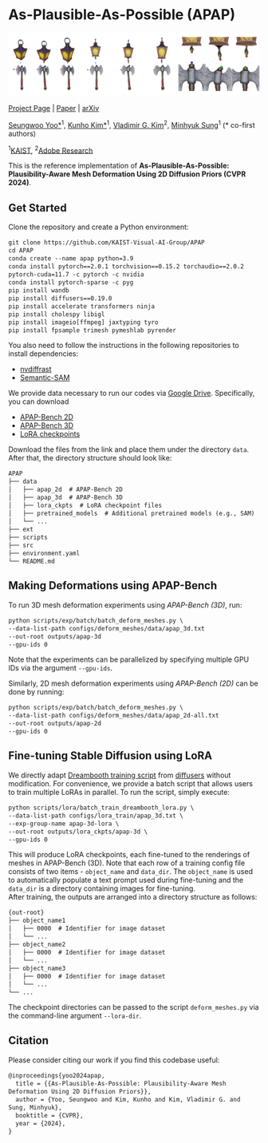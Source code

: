 # As-Plausible-As-Possible (APAP)
![teaser](media/apap-teaser.png)

[Project Page](https://as-plausible-as-possible.github.io) | [Paper](https://as-plausible-as-possible.github.io/static/APAP.pdf) | [arXiv](https://arxiv.org/abs/2311.16739)

[Seungwoo Yoo*](https://dvelopery0115.github.io)<sup>1</sup>, [Kunho Kim*](https://soulmates2.github.io)<sup>1</sup>, [Vladimir G. Kim](http://www.vovakim.com)<sup>2</sup>, [Minhyuk Sung](https://mhsung.github.io)<sup>1</sup> (* co-first authors)

<sup>1</sup>[KAIST](https://www.kaist.ac.kr/en/), <sup>2</sup>[Adobe Research](https://research.adobe.com)

This is the reference implementation of **As-Plausible-As-Possible: Plausibility-Aware Mesh Deformation Using 2D Diffusion Priors (CVPR 2024)**.

## Get Started

Clone the repository and create a Python environment:
```
git clone https://github.com/KAIST-Visual-AI-Group/APAP
cd APAP
conda create --name apap python=3.9
conda install pytorch==2.0.1 torchvision==0.15.2 torchaudio==2.0.2 pytorch-cuda=11.7 -c pytorch -c nvidia
conda install pytorch-sparse -c pyg
pip install wandb
pip install diffusers==0.19.0
pip install accelerate transformers ninja
pip install cholespy libigl
pip install imageio[ffmpeg] jaxtyping tyro
pip install fpsample trimesh pymeshlab pyrender
```

You also need to follow the instructions in the following repositories to install dependencies:
- [nvdiffrast](https://github.com/NVlabs/nvdiffrast)
- [Semantic-SAM](https://github.com/UX-Decoder/Semantic-SAM)

We provide data necessary to run our codes via [Google Drive](https://drive.google.com/drive/folders/12IRLEbH8tlMzmsc3Ovhvz0xscr1IKi6C?usp=sharing). Specifically, you can download
- [APAP-Bench 2D](https://drive.google.com/file/d/10aBwtTT3DactcP_epEYfeQKT23Wyt0xb/view?usp=share_link)
- [APAP-Bench 3D](https://drive.google.com/file/d/1_9DPkAAqokRUiYeppmgo9fOH07pxkGs7/view?usp=share_link)
- [LoRA checkpoints](https://drive.google.com/file/d/1F-Obg55a8NvWHQQagZi3AqJZAE-GpRDD/view?usp=share_link)

Download the files from the link and place them under the directory `data`. After that, the directory structure should look like:
```
APAP
├── data
│   ├── apap_2d  # APAP-Bench 2D
│   ├── apap_3d  # APAP-Bench 3D
│   ├── lora_ckpts  # LoRA checkpoint files
│   ├── pretrained_models  # Additional pretrained models (e.g., SAM)
│   └── ...
├── ext
├── scripts
├── src
├── environment.yaml
└── README.md
````

## Making Deformations using APAP-Bench

To run 3D mesh deformation experiments using *APAP-Bench (3D)*, run:
```
python scripts/exp/batch/batch_deform_meshes.py \
--data-list-path configs/deform_meshes/data/apap_3d.txt
--out-root outputs/apap-3d
--gpu-ids 0
```
Note that the experiments can be parallelized by specifying multiple GPU IDs via the argument `--gpu-ids`.

Similarly, 2D mesh deformation experiments using *APAP-Bench (2D)* can be done by running:
```
python scripts/exp/batch/batch_deform_meshes.py \
--data-list-path configs/deform_meshes/data/apap_2d-all.txt
--out-root outputs/apap-2d
--gpu-ids 0
```

## Fine-tuning Stable Diffusion using LoRA

We directly adapt [Dreambooth training script](https://github.com/huggingface/diffusers/blob/v0.19.0-release/examples/dreambooth/train_dreambooth_lora.py) from [diffusers](https://github.com/huggingface/diffusers) without modification.
For convenience, we provide a batch script that allows users to train multiple LoRAs in parallel. To run the script, simply execute:
```
python scripts/lora/batch_train_dreambooth_lora.py \
--data-list-path configs/lora_train/apap_3d.txt \
--exp-group-name apap-3d-lora \
--out-root outputs/lora_ckpts/apap-3d \
--gpu-ids 0
```
This will produce LoRA checkpoints, each fine-tuned to the renderings of meshes in APAP-Bench (3D).
Note that each row of a training config file consists of two items - `object_name` and `data_dir`. The `object_name` is used to automatically populate a text prompt used during fine-tuning and the `data_dir` is a directory containing images for fine-tuning.  
After training, the outputs are arranged into a directory structure as follows:
```
{out-root}
├── object_name1
│   ├── 0000  # Identifier for image dataset 
│   └── ...
├── object_name2
│   ├── 0000  # Identifier for image dataset 
│   └── ...
├── object_name3
│   ├── 0000  # Identifier for image dataset 
│   └── ...
└── ...
```
The checkpoint directories can be passed to the script `deform_meshes.py` via the command-line argument `--lora-dir`.

## Citation
Please consider citing our work if you find this codebase useful:
```
@inproceedings{yoo2024apap,
  title = {{As-Plausible-As-Possible: Plausibility-Aware Mesh Deformation Using 2D Diffusion Priors}},
  author = {Yoo, Seungwoo and Kim, Kunho and Kim, Vladimir G. and Sung, Minhyuk},
  booktitle = {CVPR},
  year = {2024},
}
```
